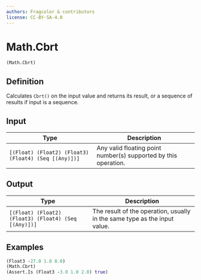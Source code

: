 ```yaml
---
authors: Fragcolor & contributors
license: CC-BY-SA-4.0
---
```



# Math.Cbrt

```clojure
(Math.Cbrt)
```


## Definition

Calculates `Cbrt()` on the input value and returns its result, or a sequence of results if input is a sequence.


## Input

| Type | Description |
|------|-------------|
| `[(Float) (Float2) (Float3) (Float4) (Seq [(Any)])]` | Any valid floating point number(s) supported by this operation. |


## Output

| Type | Description |
|------|-------------|
| `[(Float) (Float2) (Float3) (Float4) (Seq [(Any)])]` | The result of the operation, usually in the same type as the input value. |


## Examples

```clojure
(Float3 -27.0 1.0 8.0)
(Math.Cbrt)
(Assert.Is (Float3 -3.0 1.0 2.0) true)
```

